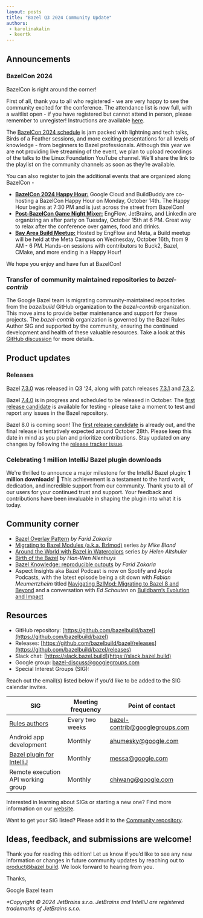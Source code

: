 ```yaml
---
layout: posts
title: "Bazel Q3 2024 Community Update"
authors:
 - karolinakalin
 - keertk
---
```


## Announcements

### BazelCon 2024

BazelCon is right around the corner!

First of all, thank you to all who registered - we are very happy to see the community excited for the conference. The attendance list is now full, with a waitlist open - if you have registered but cannot attend in person, please remember to unregister! Instructions are available [here](https://events.linuxfoundation.org/bazelcon/register/).

The [BazelCon 2024 schedule](https://events.linuxfoundation.org/bazelcon/program/schedule/) is jam packed with lightning and tech talks, Birds of a Feather sessions, and more exciting presentations for all levels of knowledge - from beginners to Bazel professionals. 
Although this year we are not providing live streaming of the event, we plan to upload recordings of the talks to the Linux Foundation YouTube channel. We’ll share the link to the playlist on the community channels as soon as they’re available.

You can also register to join the additional events that are organized along BazelCon -

- **[BazelCon 2024 Happy Hour:](https://docs.google.com/forms/d/e/1FAIpQLSfC2xsAad-7w5TQ5PY6I1VIZD5lSfAQ54U13pxVNr30F1jBVQ/viewform)** Google Cloud and BuildBuddy are co-hosting a BazelCon Happy Hour on Monday, October 14th. The Happy Hour begins at 7:30 PM and is just across the street from BazelCon!
- **[Post-BazelCon Game Night Mixer:](https://docs.google.com/forms/d/e/1FAIpQLSfS6Y-vNTTblQEsUq2dgcvscSG9wJTMoBSe8SzthM1uF66W5Q/viewform)** EngFlow, JetBrains, and LinkedIn are organizing an after party on Tuesday, October 15th at 6 PM. Great way to relax after the conference over games, food and drinks.
- **[Bay Area Build Meetup:](https://docs.google.com/forms/d/e/1FAIpQLSex7cHtqULL5_QzSSJRuVUwEKvTuCR6HEC8Os9MqfTln3qiyA/viewform)** Hosted by EngFlow and Meta, a Build meetup will be held at the Meta Campus on Wednesday, October 16th, from 9 AM - 6 PM. Hands-on sessions with contributors to Buck2, Bazel, CMake, and more ending in a Happy Hour!

We hope you enjoy and have fun at BazelCon!

### Transfer of community maintained repositories to _bazel-contrib_

The Google Bazel team is migrating community-maintained repositories from the _bazelbuild_ GitHub organization to the _bazel-contrib_ organization. This move aims to provide better maintenance and support for these projects. The _bazel-contrib_ organization is governed by the Bazel Rules Author SIG and supported by the community, ensuring the continued development and health of these valuable resources. Take a look at this [GitHub discussion](https://github.com/orgs/bazelbuild/discussions/2) for more details.

## Product updates

### Releases

Bazel [7.3.0](https://github.com/bazelbuild/bazel/releases/tag/7.3.0) was released in Q3 ‘24, along with patch releases [7.3.1](https://github.com/bazelbuild/bazel/releases/tag/7.3.1) and [7.3.2](https://github.com/bazelbuild/bazel/releases/tag/7.3.2).

Bazel [7.4.0](https://github.com/bazelbuild/bazel/issues/23271) is in progress and scheduled to be released in October. The [first release candidate](https://github.com/bazelbuild/bazel/releases/tag/7.4.0rc1) is available for testing - please take a moment to test and report any issues in the Bazel repository.

Bazel 8.0 is coming soon! The [first release candidate](https://github.com/bazelbuild/bazel/releases/tag/8.0.0rc1) is already out, and the final release is tentatively expected around October 28th. Please keep this date in mind as you plan and prioritize contributions. Stay updated on any changes by following the [release tracker issue](https://github.com/bazelbuild/bazel/issues/23315).

### Celebrating 1 million IntelliJ Bazel plugin downloads

We're thrilled to announce a major milestone for the IntelliJ Bazel plugin: **1 million downloads**! 🎉
This achievement is a testament to the hard work, dedication, and incredible support from our community. Thank you to all of our users for your continued trust and support. Your feedback and contributions have been invaluable in shaping the plugin into what it is today.

## Community corner

- [Bazel Overlay Pattern](https://fzakaria.com/2024/08/29/bazel-overlay-pattern.html) _by Farid Zakaria_
- [Migrating to Bazel Modules (a.k.a. Bzlmod)](https://blog.engflow.com/2024/06/27/migrating-to-bazel-modules-aka-bzlmod---the-easy-parts/) series _by Mike Bland_
- [Around the World with Bazel in Watercolors](https://blog.engflow.com/2024/08/08/around-the-world-with-bazel-in-watercolors/) series _by Helen Altshuler_
- [Birth of the Bazel](https://blog.engflow.com/2024/10/01/birth-of-the-bazel/) _by Han-Wen Nienhuys_
- [Bazel Knowledge: reproducible outputs](https://fzakaria.com/2024/09/26/bazel-knowledge-reproducible-outputs.html) _by Farid Zakaria_
- Aspect Insights aka Bazel Podcast is now on Spotify and Apple Podcasts, with the latest episode being a sit down with _Fabian Meumertzheim_ titled [Navigating BzlMod: Migrating to Bazel 8 and Beyond](https://open.spotify.com/show/00scj8eaBhgi08eJEe7MSf) and a conversation with _Ed Schouten_ on [Buildbarn’s Evolution and Impact](https://open.spotify.com/episode/0IFFd89a6BFm5bvapLcQzk)

## Resources

- GitHub repository: [https://github.com/bazelbuild/bazel](https://github.com/bazelbuild/bazel)
- Releases: [https://github.com/bazelbuild/bazel/releases](https://github.com/bazelbuild/bazel/releases)
- Slack chat: [https://slack.bazel.build](https://slack.bazel.build)
- Google group: bazel-discuss@googlegroups.com
- Special Interest Groups (SIG):

Reach out the email(s) listed below if you’d like to be added to the SIG calendar invites.

| **SIG**        | **Meeting frequency**           | **Point of contact**  |
| ------------- |-------------| -----|
| [Rules authors](https://github.com/bazelbuild/community/tree/main/sigs/rules-authors)     | Every two weeks | bazel-contrib@googlegroups.com |
| Android app development      | Monthly      |   ahumesky@google.com |
| [Bazel plugin for IntelliJ](https://github.com/bazelbuild/community/tree/main/sigs/bazel-intellij) | Monthly      |    messa@google.com |
| Remote execution API working group      | Monthly      |   chiwang@google.com |

Interested in learning about SIGs or starting a new one? Find more information on our [website](https://bazel.build/community/sig).

Want to get your SIG listed? Please add it to the [Community repository](https://github.com/bazelbuild/community/tree/main/sigs).

## Ideas, feedback, and submissions are welcome!

Thank you for reading this edition! Let us know if you’d like to see any new information or changes in future community updates by reaching out to product@bazel.build. We look forward to hearing from you.

Thanks,

Google Bazel team

_*Copyright © 2024 JetBrains s.r.o. JetBrains and IntelliJ are registered trademarks of JetBrains s.r.o._
